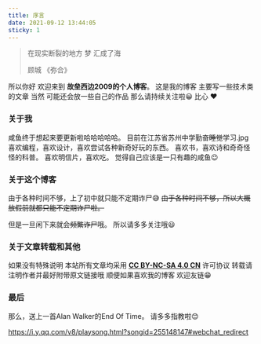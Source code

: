 ```yaml
---
title: 序言
date: 2021-09-12 13:44:05
sticky: 1
---
```


> 在现实断裂的地方
> 梦 汇成了海
> 
> 顾城 《弥合》  

所以你好 欢迎来到 **故垒西边2009的个人博客**。
这是我的博客 主要写一些技术类的文章
当然 可能还会放一些自己的作品
那么请持续关注啦😀
比心 ❤

<!--more-->

### 关于我

咸鱼终于想起来要更新啦哈哈哈哈哈。
目前在江苏省苏州中学勤奋~~睡觉~~学习.jpg
喜欢编程，喜欢设计，喜欢尝试各种新奇好玩的东西。
喜欢书，喜欢诗和奇奇怪怪的科普。
喜欢明信片，喜欢吃。
觉得自己应该是一只有趣的咸鱼😉

### 关于这个博客

由于各种时间不够，上了初中就只能不定期诈尸😅
~~由于各种时间不够，所以大概放假前就都只能不定期诈尸啦。~~

但是一旦闲下来就会~~频繁诈尸~~哦。
所以请多多关注哦😃

### 关于文章转载和其他

如果没有特殊说明 本站所有文章均采用 **[CC BY-NC-SA 4.0 CN](https://creativecommons.org/licenses/by-nc-sa/4.0/deed.zh)** 许可协议
转载请注明作者并最好附带原文链接哦
顺便如果喜欢我的博客 欢迎友链😁

### 最后

那么，送上一首Alan Walker的End Of Time。
请多多指教啦😊

https://i.y.qq.com/v8/playsong.html?songid=255148147#webchat_redirect
